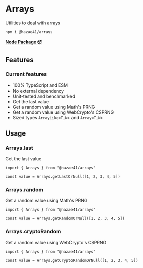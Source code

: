 # Arrays

Utilities to deal with arrays

```bash
npm i @hazae41/arrays
```

[**Node Package 📦**](https://www.npmjs.com/package/@hazae41/arrays)

## Features

### Current features
- 100% TypeScript and ESM
- No external dependency
- Unit-tested and benchmarked
- Get the last value
- Get a random value using Math's PRNG
- Get a random value using WebCrypto's CSPRNG
- Sized types `ArrayLike<T,N>` and `Array<T,N>`

## Usage

### Arrays.last

Get the last value

```tsx
import { Arrays } from "@hazae41/arrays"

const value = Arrays.getLastOrNull([1, 2, 3, 4, 5])
```

### Arrays.random

Get a random value using Math's PRNG

```tsx
import { Arrays } from "@hazae41/arrays"

const value = Arrays.getRandomOrNull([1, 2, 3, 4, 5])
```

### Arrays.cryptoRandom

Get a random value using WebCrypto's CSPRNG

```tsx
import { Arrays } from "@hazae41/arrays"

const value = Arrays.getCryptoRandomOrNull([1, 2, 3, 4, 5])
```